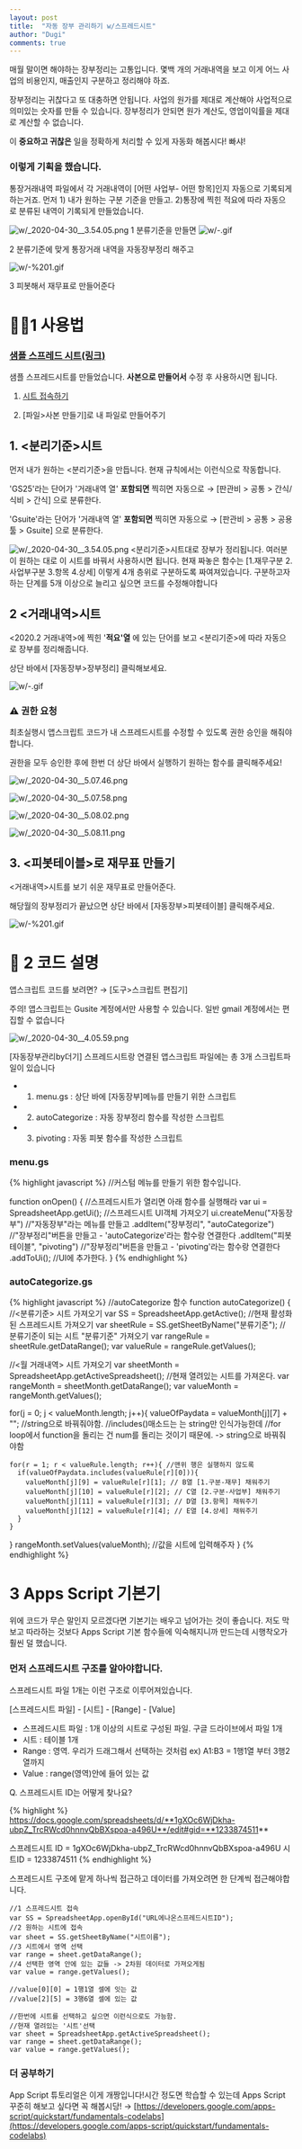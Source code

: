 ```yaml
---
layout: post
title:  "자동 장부 관리하기 w/스프레드시트"
author: "Dugi"
comments: true
---
```


매월 말이면 해야하는 장부정리는 고통입니다.
몇백 개의 거래내역을 보고 이게 어느 사업의 비용인지, 매출인지 구분하고 정리해야 하죠.

장부정리는 귀찮다고 또 대충하면 안됩니다. 사업의 원가를 제대로 계산해야 사업적으로 의미있는 숫자를 만들 수 있습니다. 장부정리가 안되면 원가 계산도, 영업이익률을 제대로 계산할 수 없습니다.

이 **중요하고 귀찮은** 일을 정확하게 처리할 수 있게 자동화 해봅시다! 빠샤! 

### 이렇게 기획을 했습니다.

통장거래내역 파일에서 각 거래내역이 [어떤 사업부- 어떤 항목]인지 자동으로 기록되게 하는거죠. 먼저 1) 내가 원하는 구분 기준을 만들고. 2)통장에 찍힌 적요에 따라 자동으로 분류된 내역이 기록되게 만들었습니다.

![w/_2020-04-30__3.54.05.png](w/_2020-04-30__3.54.05.png)
1 분류기준을 만들면
![w/-.gif](w/-.gif)

2 분류기준에 맞게 통장거래 내역을 자동장부정리 해주고

![w/-%201.gif](w/-%201.gif)

3 피봇해서 재무표로 만들어준다

# ☝🏻1 사용법

### [샘플 스프레드 시트(링크)](https://docs.google.com/spreadsheets/d/1gXOc6WjDkha-ubpZ_TrcRWcd0hnnvQbBXspoa-a496U/edit?usp=sharing)

샘플 스프레드시트를 만들었습니다. **사본으로 만들어서** 수정 후 사용하시면 됩니다.

1) [시트 접속하기](https://docs.google.com/spreadsheets/d/1gXOc6WjDkha-ubpZ_TrcRWcd0hnnvQbBXspoa-a496U/edit?usp=sharing)

2) [파일>사본 만들기]로 내 파일로 만들어주기

## 1. <분리기준>시트

먼저 내가 원하는 <분리기준>을 만듭니다. 현재 규칙에서는 이런식으로 작동합니다.

'GS25'라는 단어가 '거래내역 열' **포함되면** 찍히면 자동으로 → [판관비 > 공통 > 간식/식비 > 간식] 으로 분류한다.

'Gsuite'라는 단어가 '거래내역 열' **포함되면** 찍히면 자동으로 → [판관비 > 공통 > 공용툴 > Gsuite] 으로 분류한다.

![w/_2020-04-30__3.54.05.png](w/_2020-04-30__3.54.05.png)
<분리기준>시트대로 장부가 정리됩니다. 여러분이 원하는 대로 이 시트를 바꿔서 사용하시면 됩니다. 
현재 짜놓은 함수는 [1.재무구분 2.사업부구분 3.항목 4.상세] 이렇게 4개 층위로 구분하도록 짜여져있습니다. 구분하고자 하는 단계를 5개 이상으로 늘리고 싶으면 코드를 수정해야합니다 


## 2 <거래내역>시트

<2020.2 거래내역>에 찍힌 '**적요'열** 에 있는 단어를 보고 <분리기준>에 따라 자동으로 장부를 정리해줍니다. 

상단 바에서 [자동장부>장부정리] 클릭해보세요.

![w/-.gif](w/-.gif)

### ⚠️ 권한 요청

최초실행시 앱스크립트 코드가 내 스프레드시트를 수정할 수 있도록 권한 승인을 해줘야합니다.

권한을 모두 승인한 후에 한번 더 상단 바에서 실행하기 원하는 함수를 클릭해주세요!

![w/_2020-04-30__5.07.46.png](w/_2020-04-30__5.07.46.png)

![w/_2020-04-30__5.07.58.png](w/_2020-04-30__5.07.58.png)

![w/_2020-04-30__5.08.02.png](w/_2020-04-30__5.08.02.png)

![w/_2020-04-30__5.08.11.png](w/_2020-04-30__5.08.11.png)

## 3. <피봇테이블>로 재무표 만들기

<거래내역>시트를 보기 쉬운 재무표로 만들어준다. 

해당월의 장부정리가 끝났으면 상단 바에서 [자동장부>피봇테이블] 클릭해주세요.

![w/-%201.gif](w/-%201.gif)

# 📝 2 코드 설명

앱스크립트 코드를 보려면? → [도구>스크립트 편집기]

주의! 앱스크립트는 Gusite 계정에서만 사용할 수 있습니다. 일반 gmail 계정에서는 편집할 수 없습니다

![w/_2020-04-30__4.05.59.png](w/_2020-04-30__4.05.59.png)

[자동장부관리by더기] 스프레드시트랑 연결된 앱스크립트 파일에는 총 3개 스크립트파일이 있습니다

- 1) menu.gs : 상단 바에 [자동장부]메뉴를 만들기 위한 스크립트
- 2) autoCategorize : 자동 장부정리 함수를 작성한 스크립트
- 3) pivoting : 자동 피봇 함수를 작성한 스크립트

### menu.gs

{% highlight javascript %}
//커스텀 메뉴를 만들기 위한 함수입니다.

function onOpen() { //스프레드시트가 열리면 아래 함수를 실행해라
  var ui = SpreadsheetApp.getUi(); //스프레드시트 UI객체 가져오기
  ui.createMenu("자동장부") //"자동장부"라는 메뉴를 만들고
    .addItem("장부정리", "autoCategorize") //"장부정리"버튼을 만들고 - 'autoCategorize'라는 함수랑 연결한다
    .addItem("피봇테이블", "pivoting") //"장부정리"버튼을 만들고 - 'pivoting'라는 함수랑 연결한다
    .addToUi(); //UI에 추가한다.
}
{% endhighlight %}




### autoCategorize.gs

{% highlight javascript %}
//autoCategorize 함수
function autoCategorize() {
  //<분류기준> 시트 가져오기
  var SS = SpreadsheetApp.getActive(); //현재 활성화된 스프레드시트 가져오기
  var sheetRule = SS.getSheetByName("분류기준"); //분류기준이 되는 시트 "분류기준" 가져오기
  var rangeRule = sheetRule.getDataRange();
  var valueRule = rangeRule.getValues();
  
  //<월 거래내역> 시트 가져오기
  var sheetMonth = SpreadsheetApp.getActiveSpreadsheet(); //현재 열려있는 시트를 가져온다. 
  var rangeMonth = sheetMonth.getDataRange(); 
  var valueMonth = rangeMonth.getValues();
  

  for(j = 0; j < valueMonth.length; j++){
    valueOfPaydata = valueMonth[j][7] + ""; 
    //string으로 바꿔줘야함. 
    //includes()매소드는 는 string만 인식가능한데
    //for loop에서 function을 돌리는 건 num를 돌리는 것이기 때문에. -> string으로 바꿔줘야함
  
    for(r = 1; r < valueRule.length; r++){ //맨위 행은 실행하지 않도록 
      if(valueOfPaydata.includes(valueRule[r][0])){ 
        valueMonth[j][9] = valueRule[r][1]; // B열 [1.구분-재무] 채워주기
        valueMonth[j][10] = valueRule[r][2]; // C열 [2.구분-사업부] 채워주기
        valueMonth[j][11] = valueRule[r][3]; // D열 [3.항목] 채워주기
        valueMonth[j][12] = valueRule[r][4]; // E열 [4.상세] 채워주기
      } 
    }
  }
  rangeMonth.setValues(valueMonth);  //값을 시트에 입력해주자
}
{% endhighlight %}

# 3 Apps Script 기본기

위에 코드가 무슨 말인지 모르겠다면 기본기는 배우고 넘어가는 것이 좋습니다. 저도 막 보고 따라하는 것보다 Apps Script 기본 함수들에 익숙해지니까 만드는데 시행착오가 훨씬 덜 했습니다. 

### 먼저 스프레드시트 구조를 알아야합니다.

스프레드시트 파일 1개는 이런 구조로 이루어져있습니다.

[스프레드시트 파일] - [시트] - [Range] - [Value]

- 스프레드시트 파일 : 1개 이상의 시트로 구성된 파일. 구글 드라이브에서 파일 1개
- 시트 : 테이블 1개
- Range : 영역. 우리가 드래그해서 선택하는 것처럼 
ex) A1:B3 = 1행1열 부터 3행2열까지
- Value : range(영역)안에 들어 있는 값

Q. 스프레드시트 ID는 어떻게 찾나요?

{% highlight %}
https://docs.google.com/spreadsheets/d/**1gXOc6WjDkha-ubpZ_TrcRWcd0hnnvQbBXspoa-a496U**/edit#gid=**1233874511**

스프레드시트 ID = 1gXOc6WjDkha-ubpZ_TrcRWcd0hnnvQbBXspoa-a496U
시트ID = 1233874511
{% endhighlight %}

스프레드시트 구조에 맡게 하나씩 접근하고 데이터를 가져오려면 한 단계씩 접근해야합니다.

```
//1 스프레드시트 접속
var SS = SpreadsheetApp.openById("URL에나온스프레드시트ID");
//2 원하는 시트에 접속
var sheet = SS.getSheetByName("시트이름");
//3 시트에서 영역 선택
var range = sheet.getDataRange();
//4 선택한 영역 안에 있는 값들 -> 2차원 데이터로 가져오게됨
var value = range.getValues();

//value[0][0] = 1행1열 셀에 잇는 값
//value[2][5] = 3행6열 셀에 있는 값

//한번에 시트를 선택하고 싶으면 이런식으로도 가능함.
//현재 열려있는 '시트'선택
var sheet = SpreadsheetApp.getActiveSpreadsheet(); 
var range = sheet.getDataRange();
var value = range.getValues();
```

### 더 공부하기

App Script 튜토리얼은 이게 개짱입니다!시간 정도면 학습할 수 있는데 Apps Script꾸준히 해보고 싶다면 꼭 해봅시당! →  [https://developers.google.com/apps-script/quickstart/fundamentals-codelabs](https://developers.google.com/apps-script/quickstart/fundamentals-codelabs)

